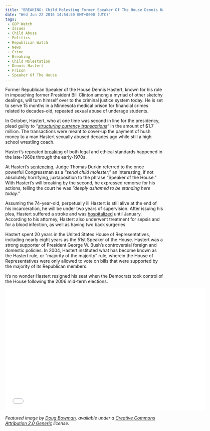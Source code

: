 ```yaml
---
title: "BREAKING: Child Molesting Former Speaker Of The House Dennis Hastert Going To Prison TODAY"
date: "Wed Jun 22 2016 14:54:50 GMT+0000 (UTC)"
tags: 
 - GOP Watch
 - Issues
 - Child Abuse
 - Politics
 - Republican Watch
 - News
 - Crime
 - Breaking
 - Child Molestation
 - Dennis Hastert
 - Prison
 - Speaker Of The House
---
```

<p><!--OffDef--></p><p>Former Republican Speaker of the House Dennis Hastert, known for his role in impeaching former President Bill Clinton among a myriad of other sketchy dealings, will turn himself over to the criminal justice system today. He is set to serve 15 months in a Minnesota medical prison for financial crimes related to decades-old, repeated sexual abuse of underage students.</p><p><!--Ads1--></p><p>In October, Hastert, who at one time was second in line for the presidency, plead guilty to <em>&#x201C;<a href="http://talkingpointsmemo.com/livewire/former-house-speaker-dennis-hastert-to-report-to-prison?utm_content=buffer7053c&amp;utm_medium=social&amp;utm_source=twitter.com&amp;utm_campaign=buffer" onclick="__gaTracker(&apos;send&apos;, &apos;event&apos;, &apos;outbound-article&apos;, &apos;http://talkingpointsmemo.com/livewire/former-house-speaker-dennis-hastert-to-report-to-prison?utm_content=buffer7053c&amp;utm_medium=social&amp;utm_source=twitter.com&amp;utm_campaign=buffer&apos;, &apos;structuring currency transactions&apos;);">structuring currency transactions</a>&#x201C;</em> in the amount of $1.7 million. The transactions were meant to cover-up the payment of hush money to a man Hastert sexually abused decades ago while still a high school wrestling coach.</p><p>Hastert&#x2019;s repeated <a href="http://abcnews.go.com/Politics/speaker-house-dennis-hastert-report-prison/story?id=40026897" onclick="__gaTracker(&apos;send&apos;, &apos;event&apos;, &apos;outbound-article&apos;, &apos;http://abcnews.go.com/Politics/speaker-house-dennis-hastert-report-prison/story?id=40026897&apos;, &apos;breaking&apos;);">breaking</a> of both legal and ethical standards happened in the late-1960s through the early-1970s.</p><p>At Hastert&#x2019;s <a href="http://talkingpointsmemo.com/livewire/hastert-sentenced-in-hus-money-case" onclick="__gaTracker(&apos;send&apos;, &apos;event&apos;, &apos;outbound-article&apos;, &apos;http://talkingpointsmemo.com/livewire/hastert-sentenced-in-hus-money-case&apos;, &apos;sentencing&apos;);">sentencing</a>, Judge Thomas Durkin referred to the once powerful Congressman as a <em>&#x201C;serial child molester,&#x201D;</em> an interesting, if not absolutely horrifying, juxtaposition to the phrase &#x201C;Speaker of the House.&#x201D; With Hastert&#x2019;s will breaking by the second, he expressed remorse for his actions, telling the court he was <em>&#x201C;deeply ashamed to be standing here today.&#x201D;</em></p><p>Assuming the 74-year-old, perpetually ill Hastert is still alive at the end of his incarceration, he will be under two years of supervision. After issuing his plea, Hastert suffered a stroke and was <a href="http://www.npr.org/sections/thetwo-way/2015/12/17/460161096/former-house-speaker-dennis-hastert-in-hospital-recovering-from-stroke" onclick="__gaTracker(&apos;send&apos;, &apos;event&apos;, &apos;outbound-article&apos;, &apos;http://www.npr.org/sections/thetwo-way/2015/12/17/460161096/former-house-speaker-dennis-hastert-in-hospital-recovering-from-stroke&apos;, &apos;hospitalized&apos;);">hospitalized</a> until January. According to his attorney, Hastert also underwent treatment for sepsis and for a blood infection, as well as having two back surgeries.</p><p>Hastert spent 20 years in the United States House of Representatives, including nearly eight years as the 51st Speaker of the House. Hastert was a strong supporter of President George W. Bush&#x2019;s controversial foreign and domestic policies. In 2004, Hastert instituted what has become known as the Hastert rule, or &#x201C;majority of the majority&#x201D; rule, wherein the House of Representatives were only allowed to vote on bills that were supported by the majority of its Republican members.</p><p><!--Ads2--></p><p>It&#x2019;s no wonder Hastert resigned his seat when the Democrats took control of the House following the 2006 mid-term elections.</p><p><span class="embed-youtube" style="text-align:center; display: block;"><iframe class="youtube-player" type="text/html" width="640" height="390" src="//www.youtube.com/embed/NjdexPHzi9w?version=3&amp;rel=1&amp;fs=1&amp;autohide=2&amp;showsearch=0&amp;showinfo=1&amp;iv_load_policy=1&amp;wmode=transparent" allowfullscreen="true" style="border:0;"></iframe></span></p><p><em>Featured image by <a href="https://www.flickr.com/photos/bistrosavage/66726697" onclick="__gaTracker(&apos;send&apos;, &apos;event&apos;, &apos;outbound-article&apos;, &apos;https://www.flickr.com/photos/bistrosavage/66726697&apos;, &apos;Doug Bowman&apos;);">Doug Bowman</a>, available under a <a href="https://creativecommons.org/licenses/by/2.0/" onclick="__gaTracker(&apos;send&apos;, &apos;event&apos;, &apos;outbound-article&apos;, &apos;https://creativecommons.org/licenses/by/2.0/&apos;, &apos;Creative Commons Attribution 2.0 Generic&apos;);">Creative Commons Attribution 2.0 Generic</a> license.</em></p>